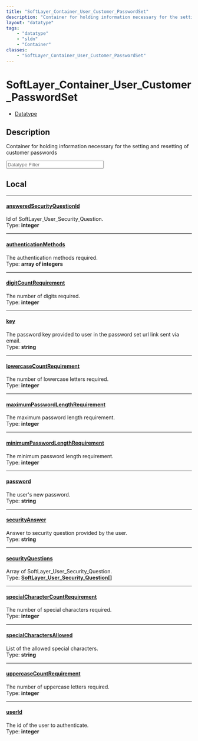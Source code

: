 ```yaml
---
title: "SoftLayer_Container_User_Customer_PasswordSet"
description: "Container for holding information necessary for the setting and resetting of customer passwords"
layout: "datatype"
tags:
    - "datatype"
    - "sldn"
    - "Container"
classes:
    - "SoftLayer_Container_User_Customer_PasswordSet"
---
```


# SoftLayer_Container_User_Customer_PasswordSet
<div id='service-datatype'>
    <ul id='sldn-reference-tabs'>
        <li id='datatype'> <a href='/reference/datatypes/SoftLayer_Container_User_Customer_PasswordSet' >Datatype</a></li>
    </ul>
</div>

## Description 
Container for holding information necessary for the setting and resetting of customer passwords 





<!-- Filer BEGIN -->
<div class="view-filters">
        <div class="clearfix">
            <div class="search-input-box">
                <input placeholder="Datatype Filter" onkeyup="titleSearch(inputId='prop-input', divId='properties', elementClass='prop-row')" 
                    type="text" id="prop-input" value="" size="30" maxlength="128" class="form-text">
            </div>
        </div>
</div>
<!-- Filer END -->

<div id="properties" class="content">
<div id="localProperties" class="prop-content" >

## Local
<div class="prop-row">

-----
[answeredSecurityQuestionId]: #answeredsecurityquestionid
#### [answeredSecurityQuestionId]
Id of SoftLayer_User_Security_Question.  
<span class="type-label">Type: </span>**integer**


</div>
<div class="prop-row">

-----
[authenticationMethods]: #authenticationmethods
#### [authenticationMethods]
The authentication methods required.  
<span class="type-label">Type: </span>**array of integers**


</div>
<div class="prop-row">

-----
[digitCountRequirement]: #digitcountrequirement
#### [digitCountRequirement]
The number of digits required.  
<span class="type-label">Type: </span>**integer**


</div>
<div class="prop-row">

-----
[key]: #key
#### [key]
The password key provided to user in the password set url link sent via email.   
<span class="type-label">Type: </span>**string**


</div>
<div class="prop-row">

-----
[lowercaseCountRequirement]: #lowercasecountrequirement
#### [lowercaseCountRequirement]
The number of lowercase letters required.  
<span class="type-label">Type: </span>**integer**


</div>
<div class="prop-row">

-----
[maximumPasswordLengthRequirement]: #maximumpasswordlengthrequirement
#### [maximumPasswordLengthRequirement]
The maximum password length requirement.  
<span class="type-label">Type: </span>**integer**


</div>
<div class="prop-row">

-----
[minimumPasswordLengthRequirement]: #minimumpasswordlengthrequirement
#### [minimumPasswordLengthRequirement]
The minimum password length requirement.  
<span class="type-label">Type: </span>**integer**


</div>
<div class="prop-row">

-----
[password]: #password
#### [password]
The user's new password.  
<span class="type-label">Type: </span>**string**


</div>
<div class="prop-row">

-----
[securityAnswer]: #securityanswer
#### [securityAnswer]
Answer to security question provided by the user.  
<span class="type-label">Type: </span>**string**


</div>
<div class="prop-row">

-----
[securityQuestions]: #securityquestions
#### [securityQuestions]
Array of SoftLayer_User_Security_Question.  
<span class="type-label">Type: </span>**<a href='/reference/datatypes/SoftLayer_User_Security_Question'>SoftLayer_User_Security_Question[] </a>**


</div>
<div class="prop-row">

-----
[specialCharacterCountRequirement]: #specialcharactercountrequirement
#### [specialCharacterCountRequirement]
The number of special characters required.  
<span class="type-label">Type: </span>**integer**


</div>
<div class="prop-row">

-----
[specialCharactersAllowed]: #specialcharactersallowed
#### [specialCharactersAllowed]
List of the allowed special characters.  
<span class="type-label">Type: </span>**string**


</div>
<div class="prop-row">

-----
[uppercaseCountRequirement]: #uppercasecountrequirement
#### [uppercaseCountRequirement]
The number of uppercase letters required.  
<span class="type-label">Type: </span>**integer**


</div>
<div class="prop-row">

-----
[userId]: #userid
#### [userId]
The id of the user to authenticate.  
<span class="type-label">Type: </span>**integer**


</div>
</div>
<!-- LOCAL PROPERTY END -->

</div>


